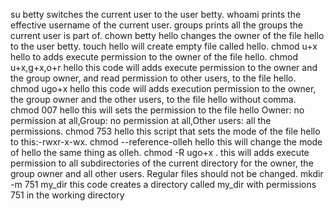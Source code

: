 su betty switches the current user to the user betty.
whoami prints the effective username of the current user.
groups prints all the groups the current user is part of.
chown betty hello changes the owner of the file hello to the user betty.
touch hello will create empty file called hello.
chmod u+x hello to adds execute permission to the owner of the file hello.
chmod u+x,g+x,o+r hello this code will adds execute permission to the owner and the group owner, and read permission to other users, to the file hello.
chmod ugo+x hello this code will adds execution permission to the owner, the group owner and the other users, to the file hello without comma.
chmod 007 hello this will sets the permission to the file hello Owner: no permission at all,Group: no permission at all,Other users: all the permissions.
chmod 753 hello this script that sets the mode of the file hello to this:-rwxr-x-wx.
chmod --reference-olleh hello this will change the mode of hello the same thing as olleh.
chmod -R ugo+x . this will adds execute permission to all subdirectories of the current directory for the owner, the group owner and all other users. Regular files should not be changed.
mkdir -m 751 my_dir this code creates a directory called my_dir with permissions 751 in the working directory
